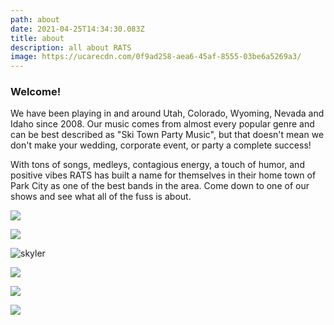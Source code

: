 ```yaml
---
path: about
date: 2021-04-25T14:34:30.083Z
title: about
description: all about RATS
image: https://ucarecdn.com/0f9ad258-aea6-45af-8555-03be6a5269a3/
---
```

<h3>Welcome!</h3>

We have been playing in and around Utah, Colorado, Wyoming, Nevada and Idaho since 2008.  Our music comes from almost every popular genre and can be best described as "Ski Town Party Music", but that doesn't mean we don't make your wedding, corporate event, or party a complete success!  

With tons of songs,  medleys, contagious energy, a touch of humor, and positive vibes RATS has built a name for themselves in their home town of Park City as one of the best bands in the area.  Come down to one of our shows and see what all of the fuss is about.

![](https://ucarecdn.com/a0628c31-96c0-4999-bd6a-17b11c88b4bb/)

![](https://ucarecdn.com/fc4c069b-c496-4647-89f5-7181ddb4ec3f/)

![](https://ucarecdn.com/ffc209ba-8402-48f0-a8c0-2f1f9132fabf/ "skyler")

![](https://ucarecdn.com/cd603098-eb71-4eb7-931b-7dcd0f411665/)

![](https://ucarecdn.com/134994d8-175f-4188-8587-4b8f306b2de9/)

![](https://ucarecdn.com/dda1072f-835e-42ff-9279-b6b5e566e9ce/)